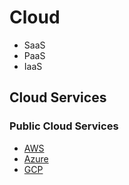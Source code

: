 # Cloud

* SaaS 
* PaaS 
* IaaS


## Cloud Services

### Public Cloud Services
* [AWS](/AWS/readme.md)
* [Azure](/Azure/readme.md)
* [GCP](/GCP/readme.md)







